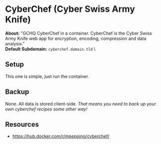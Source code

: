 # CyberChef (Cyber Swiss Army Knife)

**About:** "GCHQ CyberChef in a container. CyberChef is the Cyber Swiss Army Knife web app for encryption, encoding, compression and data analysis." \
**Default Subdomain:** `cyberchef.domain.tld` \

## Setup

This one is simple, just run the container.

## Backup

None. All data is stored client-side. *That means you need to back up your own cyberchef recipes some other way!*

## Resources

- https://hub.docker.com/r/mpepping/cyberchef/